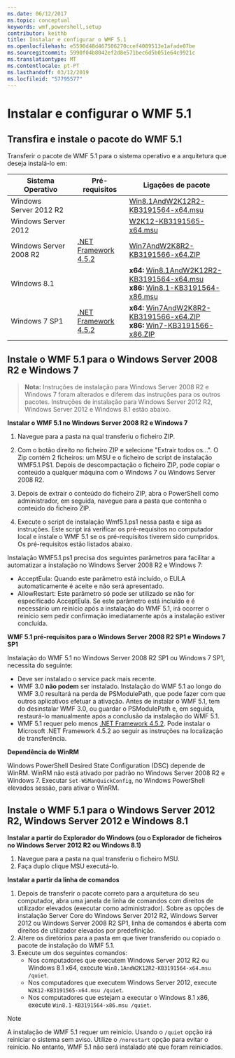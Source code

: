 ```yaml
---
ms.date: 06/12/2017
ms.topic: conceptual
keywords: wmf,powershell,setup
contributor: keithb
title: Instalar e configurar o WMF 5.1
ms.openlocfilehash: e5590d48d467506270ccef4089513e1afade07be
ms.sourcegitcommit: 5990f04b8042ef2d8e571bec6d5b051e64c9921c
ms.translationtype: MT
ms.contentlocale: pt-PT
ms.lasthandoff: 03/12/2019
ms.locfileid: "57795577"
---
```

# <a name="install-and-configure-wmf-51"></a>Instalar e configurar o WMF 5.1

## <a name="download-and-install-the-wmf-51-package"></a>Transfira e instale o pacote do WMF 5.1

Transferir o pacote de WMF 5.1 para o sistema operativo e a arquitetura que deseja instalá-lo em:

| Sistema Operativo       | Pré-requisitos           | Ligações de pacote                          |
|------------------------|-------------------------|----------------------------------------|
| Windows Server 2012 R2 |                         | [Win8.1AndW2K12R2-KB3191564-x64.msu][] |
| Windows Server 2012    |                         | [W2K12-KB3191565-x64.msu][]            |
| Windows Server 2008 R2 | [.NET Framework 4.5.2][]| [Win7AndW2K8R2-KB3191566-x64.ZIP][]    |
| Windows 8.1            |                         | **x64:** [Win8.1AndW2K12R2-KB3191564-x64.msu][]</br>**x86:** [Win8.1-KB3191564-x86.msu][] |
| Windows 7 SP1          | [.NET Framework 4.5.2][]| **x64:** [Win7AndW2K8R2-KB3191566-x64.ZIP][]</br>**x86:** [Win7-KB3191566-x86.ZIP][] |

[.NET Framework 4.5.2]: https://www.microsoft.com/download/details.aspx?id=42642
[W2K12-KB3191565-x64.msu]: https://go.microsoft.com/fwlink/?linkid=839513
[Win7-KB3191566-x86.ZIP]: https://go.microsoft.com/fwlink/?linkid=839522
[Win7AndW2K8R2-KB3191566-x64.ZIP]: https://go.microsoft.com/fwlink/?linkid=839523
[Win8.1-KB3191564-x86.msu]: https://go.microsoft.com/fwlink/?linkid=839521
[Win8.1AndW2K12R2-KB3191564-x64.msu]: https://go.microsoft.com/fwlink/?linkid=839516

## <a name="install-wmf-51-for-windows-server-2008-r2-and-windows-7"></a>Instale o WMF 5.1 para o Windows Server 2008 R2 e Windows 7

> **Nota:** Instruções de instalação para Windows Server 2008 R2 e Windows 7 foram alterados e diferem das instruções para os outros pacotes. Instruções de instalação para Windows Server 2012 R2, Windows Server 2012 e Windows 8.1 estão abaixo.

**Instalar o WMF 5.1 no Windows Server 2008 R2 e Windows 7**

1. Navegue para a pasta na qual transferiu o ficheiro ZIP.

2. Com o botão direito no ficheiro ZIP e selecione "Extrair todos os...". O Zip contém 2 ficheiros: um MSU e o ficheiro de script de instalação WMF5.1.PS1.
Depois de descompactação o ficheiro ZIP, pode copiar o conteúdo a qualquer máquina com o Windows 7 ou Windows Server 2008 R2.

3. Depois de extrair o conteúdo do ficheiro ZIP, abra o PowerShell como administrador, em seguida, navegue para a pasta que contenha o conteúdo do ficheiro ZIP.

4. Execute o script de instalação Wmf5.1.ps1 nessa pasta e siga as instruções. Este script irá verificar os pré-requisitos no computador local e instale o WMF 5.1 se os pré-requisitos tiverem sido cumpridos. Os pré-requisitos estão listados abaixo.

Instalação WMF5.1.ps1 precisa dos seguintes parâmetros para facilitar a automatizar a instalação no Windows Server 2008 R2 e Windows 7:

- AcceptEula: Quando este parâmetro está incluído, o EULA automaticamente é aceite e não será apresentado.
- AllowRestart: Este parâmetro só pode ser utilizado se não for especificado AcceptEula. Se este parâmetro está incluído e é necessário um reinício após a instalação do WMF 5.1, irá ocorrer o reinício sem pedir confirmação imediatamente após a instalação estiver concluída.

**WMF 5.1 pré-requisitos para o Windows Server 2008 R2 SP1 e Windows 7 SP1**

Instalação do WMF 5.1 no Windows Server 2008 R2 SP1 ou Windows 7 SP1, necessita do seguinte:
- Deve ser instalado o service pack mais recente.
- WMF 3.0 **não podem** ser instalado. Instalação do WMF 5.1 ao longo do WMF 3.0 resultará na perda de PSModulePath, que pode fazer com que outros aplicativos efetuar a ativação. Antes de instalar o WMF 5.1, tem do desinstalar WMF 3.0, ou guardar o PSModulePath e, em seguida, restaurá-lo manualmente após a conclusão da instalação do WMF 5.1.
- WMF 5.1 requer pelo menos [.NET Framework 4.5.2](https://www.microsoft.com/en-ca/download/details.aspx?id=42642).
Pode instalar o Microsoft .NET Framework 4.5.2 ao seguir as instruções na localização de transferência.

**Dependência de WinRM**

Windows PowerShell Desired State Configuration (DSC) depende de WinRM.
WinRM não está ativado por padrão no Windows Server 2008 R2 e Windows 7.
Executar `Set-WSManQuickConfig`, no Windows PowerShell elevados sessão, para ativar o WinRM.

## <a name="install-wmf-51-for-windows-server-2012-r2-windows-server-2012-and-windows-81"></a>Instale o WMF 5.1 para o Windows Server 2012 R2, Windows Server 2012 e Windows 8.1

**Instalar a partir do Explorador do Windows (ou o Explorador de ficheiros no Windows Server 2012 R2 ou Windows 8.1)**

1. Navegue para a pasta na qual transferiu o ficheiro MSU.
2. Faça duplo clique MSU executá-lo.

**Instalar a partir da linha de comandos**

1. Depois de transferir o pacote correto para a arquitetura do seu computador, abra uma janela de linha de comandos com direitos de utilizador elevados (executar como administrador). Sobre as opções de instalação Server Core do Windows Server 2012 R2, Windows Server 2012 ou Windows Server 2008 R2 SP1, linha de comandos é aberta com direitos de utilizador elevados por predefinição.
2. Altere os diretórios para a pasta em que tiver transferido ou copiado o pacote de instalação do WMF 5.1.
3. Execute um dos seguintes comandos:
   - Nos computadores que executem Windows Server 2012 R2 ou Windows 8.1 x64, execute `Win8.1AndW2K12R2-KB3191564-x64.msu /quiet`.
   - Nos computadores que executem Windows Server 2012, execute `W2K12-KB3191565-x64.msu /quiet`.
   - Nos computadores que estejam a executar o Windows 8.1 x86, execute `Win8.1-KB3191564-x86.msu /quiet`.

> [!NOTE]
> A instalação de WMF 5.1 requer um reinício. Usando o `/quiet` opção irá reiniciar o sistema sem aviso.
> Utilize o `/norestart` opção para evitar o reinício. No entanto, WMF 5.1 não será instalado até que foram reiniciados.
